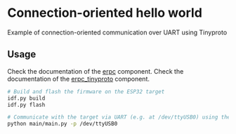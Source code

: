 # Connection-oriented hello world

Example of connection-oriented communication over UART using Tinyproto

## Usage

Check the documentation of the [erpc](../../components/erpc/README.md) component.
Check the documentation of the [erpc_tinyproto](../../components/erpc_tinyproto/README.md) component.

```bash
# Build and flash the firmware on the ESP32 target
idf.py build
idf.py flash

# Communicate with the target via UART (e.g. at /dev/ttyUSB0) using the host-side Python script
python main/main.py -p /dev/ttyUSB0
```
